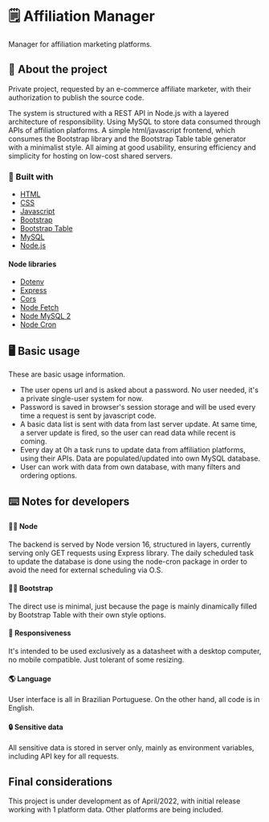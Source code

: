# 🗒️ Affiliation Manager
Manager for affiliation marketing platforms.

<!-- ABOUT -->
## :page_with_curl:	About the project
Private project, requested by an e-commerce affiliate marketer, with their authorization to publish the source code.

The system is structured with a REST API in Node.js with a layered architecture of responsibility.
Using MySQL to store data consumed through APIs of affiliation platforms.
A simple html/javascript frontend, which consumes the Bootstrap library and the Bootstrap Table table generator with a minimalist style.
All aiming at good usability, ensuring efficiency and simplicity for hosting on low-cost shared servers.

### :construction:	Built with
* [HTML](https://developer.mozilla.org/en-US/docs/Web/HTML)
* [CSS](https://developer.mozilla.org/en-US/docs/Web/CSS)
* [Javascript](https://developer.mozilla.org/en/JavaScript)
* [Bootstrap](https://getbootstrap.com)
* [Bootstrap Table](https://bootstrap-table.com/)
* [MySQL](https://www.mysql.com/)
* [Node.js](https://nodejs.org/)
#### Node libraries
* [Dotenv](https://www.npmjs.com/package/dotenv)
* [Express](https://www.npmjs.com/package/express)
* [Cors](https://www.npmjs.com/package/cors)
* [Node Fetch](https://www.npmjs.com/package/node-fetch)
* [Node MySQL 2](https://www.npmjs.com/package/mysql2)
* [Node Cron](https://www.npmjs.com/package/node-cron)


<!-- USAGE -->
## :desktop_computer:	Basic usage
These are basic usage information.
* The user opens url and is asked about a password. No user needed, it's a private single-user system for now.
* Password is saved in browser's session storage and will be used every time a request is sent by javascript code.
* A basic data list is sent with data from last server update. At same time, a server update is fired, so the user can read data while recent is coming.
* Every day at 0h a task runs to update data from affiliation platforms, using their APIs. Data are populated/updated into own MySQL database.
* User can work with data from own database, with many filters and ordering options.

<!-- NOTES FOR DEVELOPERS -->
## :keyboard:	Notes for developers
#### :man_technologist:	Node
The backend is served by Node version 16, structured in layers, currently serving only GET requests using Express library. The daily scheduled task to update the database is done using the node-cron package in order to avoid the need for external scheduling via O.S.
#### :man_technologist:	Bootstrap
The direct use is minimal, just because the page is mainly dinamically filled by Bootstrap Table with their own style options.
#### :iphone: Responsiveness
It's intended to be used exclusively as a datasheet with a desktop computer, no mobile compatible. Just tolerant of some resizing.
#### :earth_americas:	Language
User interface is all in Brazilian Portuguese. On the other hand, all code is in English.
#### 🔒	Sensitive data
All sensitive data is stored in server only, mainly as environment variables, including API key for all requests.

<!-- FINAL CONSIDERATIONS -->
## Final considerations
This project is under development as of April/2022, with initial release working with 1 platform data. Other platforms are being included.
